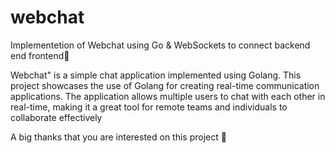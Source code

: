 # webchat
Implementetion of Webchat using  Go & WebSockets to connect backend end frontend🤖

Webchat" is a simple chat application implemented using Golang. This project showcases the use of Golang for creating real-time communication applications. 
The application allows multiple users to chat with each other in real-time, making it a great tool for remote teams and individuals to collaborate effectively

A big thanks that you are interested on this project 🤗
